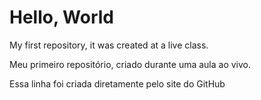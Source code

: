 # Hello, World
 My first repository, it was created at a live class.
 
 Meu primeiro repositório, criado durante uma aula ao vivo.
 
Essa linha foi criada diretamente pelo site do GitHub
